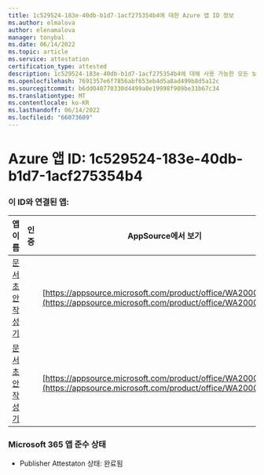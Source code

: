 ```yaml
---
title: 1c529524-183e-40db-b1d7-1acf275354b4에 대한 Azure 앱 ID 정보
ms.author: elmalova
author: elenamalova
manager: tonybal
ms.date: 06/14/2022
ms.topic: article
ms.service: attestation
certification_type: attested
description: 1c529524-183e-40db-b1d7-1acf275354b4에 대해 사용 가능한 모든 보안 및 규정 준수 정보입니다.
ms.openlocfilehash: 7691357e6f7856abf653eb4d5a8ad499b8d5a12c
ms.sourcegitcommit: b6dd040770330d4499a0e19998f909be31b67c34
ms.translationtype: MT
ms.contentlocale: ko-KR
ms.lasthandoff: 06/14/2022
ms.locfileid: "66073609"
---
```

# <a name="azure-app-id-1c529524-183e-40db-b1d7-1acf275354b4"></a>Azure 앱 ID: 1c529524-183e-40db-b1d7-1acf275354b4


### <a name="apps-associated-with-this-id"></a>이 ID와 연결된 앱:
| **앱 이름** | **인증** | **AppSource에서 보기** |
|--------------|---------------|-----------------------|
| [문서 초안 작성기](../forward/WA200003634.md) |  | [https://appsource.microsoft.com/product/office/WA200003634](https://appsource.microsoft.com/product/office/WA200003634) |
| [문서 초안 작성기](../forward/WA200004059.md) |  | [https://appsource.microsoft.com/product/office/WA200004059](https://appsource.microsoft.com/product/office/WA200004059) |

### <a name="microsoft-365-app-compliance-status"></a>Microsoft 365 앱 준수 상태
- Publisher Attestaton 상태: 완료됨
